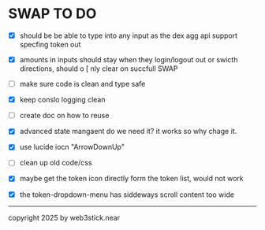 # SWAP TO DO

- [x] should be be able to type into any input as the dex agg api support specfing token out
- [x] amounts in inputs should stay when they login/logout out or swicth directions, should o [ nly clear on succfull SWAP
- [ ] make sure code is clean and type safe
- [x] keep conslo logging clean
- [ ] create doc on how to reuse
- [x] advanced state mangaent do we need it? it works so why chage it.
- [x] use lucide iocn "ArrowDownUp"
- [ ] clean up old code/css
- [x] maybe get the token icon directly form the token list, would not work
- [x] the token-dropdown-menu has siddeways scroll content too wide


---

copyright 2025 by web3stick.near